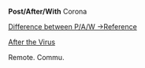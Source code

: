 **Post/After/With** Corona

[Difference between P/A/W ->Reference](https://note.com/translocal/n/ndc289f88a654)

[After the Virus](https://info.trendwatching.com/10-trends-for-a-post-coronavirus-world)

Remote. Commu.
